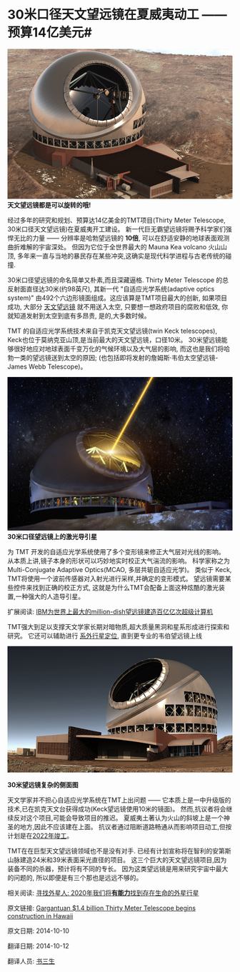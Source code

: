 # 30米口径天文望远镜在夏威夷动工 —— 预算14亿美元#

![封面图](01_thirty-meter-telescope-top-view.jpg)
**天文望远镜都是可以旋转的哦!**

经过多年的研究和规划、预算达14亿美金的TMT项目(Thirty Meter Telescope, 30米口径天文望远镜)在夏威夷开工建设。 新一代巨无霸望远镜将赐予科学家们强悍无比的力量 —— 分辨率是哈勃望远镜的 **10倍**, 可以在舒适安静的地球表面观测曲折难解的宇宙深处。 但因为它位于全世界最大的 Mauna Kea volcano 火山山顶, 多年来一直与当地的暴民存在某些冲突,这确实是现代科学进程与古老传统的碰撞.

30米口径望远镜的命名简单又朴素,而且深藏逼格. Thirty Meter Telescope 的总反射面直径达30米(约98英尺), 其新一代 "自适应光学系统(adaptive optics system)" 由492个六边形镜面组成。这应该算是TMT项目最大的创新, 如果项目成功, 大部分 [天文望远镜](http://www.extremetech.com/tag/telescopes) 就不用送入太空, 只要想一想政府项目的腐败和低效, 你就知道发射到太空到底有多昂贵, 是的,大多数时候。


TMT 的自适应光学系统技术来自于凯克天文望远镜(twin Keck telescopes), Keck也位于莫纳克亚山顶,是当前最大的天文望远镜，口径10米。 30米望远镜能够很好地应对地球表面千变万化的气候环境以及大气层的影响, 而这也是我们将哈勃一类的望远镜送到太空的原因; (也包括即将发射的詹姆斯·韦伯太空望远镜-James Webb Telescope)。

![30米口径望远镜上的激光](02_tmt-laser-guide-star.jpg)
**30米口径望远镜上的激光导引星**

为 TMT 开发的自适应光学系统使用了多个变形镜来修正大气层对光线的影响。 从本质上讲,镜子本身的形状可以巧妙地实时校正大气湍流的影响。 科学家称之为 Multi-Conjugate Adaptive Optics(MCAO, 多层共轭自适应光学)。 类似于 Keck, TMT将使用一个波前传感器对入射光进行采样,并确定的变形模式。 望远镜需要某些控件来找到正确的校正方式, 这就是为什么TMT会配备上面这种炫酷的激光装置,一种强大的人造导引星。

扩展阅读: [IBM为世界上最大的million-dish望远镜建造百亿亿次超级计算机](http://www.extremetech.com/extreme/124561-ibm-to-build-exascale-supercomputer-for-the-worlds-largest-million-antennae-telescope)

TMT强大到足以支撑天文学家长期对暗物质,超大质量黑洞和星系形成进行探索和研究。 它还可以辅助进行 [系外行星定位](http://www.extremetech.com/extreme/170628-alien-spotting-by-2020-well-finally-have-the-ability-to-locate-habitable-alien-planets), 直到更专业的韦伯望远镜上线

![30米望远镜复杂的侧面图](03_thirty-meter-telescope-tmt-side-view-complex.jpg)

**30米望远镜复杂的侧面图**

天文学家并不担心自适应光学系统在TMT上出问题 —— 它本质上是一中升级版的技术,已在凯克天文台获得成功(Keck望远镜使用10米的镜面)。 然而,抗议者将会继续反对这个项目,可能会导致项目的推迟。 夏威夷土著认为火山的斜坡上是一个神圣的地方,因此不应该建在上面。 抗议者通过阻断道路畅通从而影响项目动工,但按计划是在[2022年竣工](http://www.tmt.org/)。

TMT在在巨型天文望远镜领域也不是没有对手. 已经有计划宣称将在智利的安第斯山脉建造24米和39米表面采光直径的项目。 这三个巨大的天文望远镜项目,因为装备不同的杀器，预计将有不同的专长。 因为这类望远镜是用来研究宇宙中最大的问题的, 所以即便是有三个那也是远远不够的。

相关阅读: [寻找外星人: 2020年我们将**有能力**找到存在生命的外星行星](http://www.extremetech.com/extreme/170628-alien-spotting-by-2020-well-finally-have-the-ability-to-locate-habitable-alien-planets)

原文链接: [Gargantuan $1.4 billion Thirty Meter Telescope begins construction in Hawaii](http://www.extremetech.com/extreme/191807-gargantuan-1-4-billion-thirty-meter-telescope-begins-construction-in-hawaii)

原文日期: 2014-10-10

翻译日期: 2014-10-12

翻译人员: [书三生](http://t.qq.com/renfufei)
